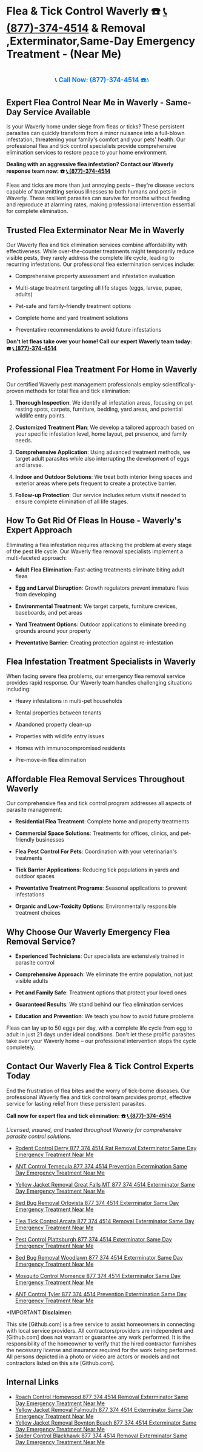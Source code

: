 # Flea & Tick Control Waverly ☎️ [📞 (877)-374-4514](https://pest-control-4514.netlify.app) & Removal ,Exterminator,Same-Day Emergency Treatment - (Near Me) 
# 

<p align="center" style="font-size: 1.2em; font-weight: bold; margin: 20px 0;">
  <a href="https://pest-control-4514.netlify.app" target="_blank" style="color: #007BFF; text-decoration: none;">📞 Call Now: (877)-374-4514 ☎️💧</a>
</p>

## Expert Flea Control Near Me in Waverly - Same-Day Service Available

Is your Waverly home under siege from fleas or ticks? These persistent parasites can quickly transform from a minor nuisance into a full-blown infestation, threatening your family's comfort and your pets' health. Our professional flea and tick control specialists provide comprehensive elimination services to restore peace to your home environment.

**Dealing with an aggressive flea infestation? Contact our Waverly response team now: ☎️ [📞 (877)-374-4514](https://pest-control-4514.netlify.app)**

Fleas and ticks are more than just annoying pests – they're disease vectors capable of transmitting serious illnesses to both humans and pets in Waverly. These resilient parasites can survive for months without feeding and reproduce at alarming rates, making professional intervention essential for complete elimination.

## Trusted Flea Exterminator Near Me in Waverly

Our Waverly flea and tick elimination services combine affordability with effectiveness. While over-the-counter treatments might temporarily reduce visible pests, they rarely address the complete life cycle, leading to recurring infestations. Our professional flea extermination services include:

- Comprehensive property assessment and infestation evaluation  

- Multi-stage treatment targeting all life stages (eggs, larvae, pupae, adults)  

- Pet-safe and family-friendly treatment options  

- Complete home and yard treatment solutions  

- Preventative recommendations to avoid future infestations  

**Don't let fleas take over your home! Call our expert Waverly team today: ☎️ [📞 (877)-374-4514](https://pest-control-4514.netlify.app)**

## Professional Flea Treatment For Home in Waverly

Our certified Waverly pest management professionals employ scientifically-proven methods for total flea and tick elimination:

1. **Thorough Inspection**: We identify all infestation areas, focusing on pet resting spots, carpets, furniture, bedding, yard areas, and potential wildlife entry points.  

2. **Customized Treatment Plan**: We develop a tailored approach based on your specific infestation level, home layout, pet presence, and family needs.  

3. **Comprehensive Application**: Using advanced treatment methods, we target adult parasites while also interrupting the development of eggs and larvae.  

4. **Indoor and Outdoor Solutions**: We treat both interior living spaces and exterior areas where pets frequent to create a protective barrier.  

5. **Follow-up Protection**: Our service includes return visits if needed to ensure complete elimination of all life stages.  

## How To Get Rid Of Fleas In House - Waverly's Expert Approach

Eliminating a flea infestation requires attacking the problem at every stage of the pest life cycle. Our Waverly flea removal specialists implement a multi-faceted approach:

- **Adult Flea Elimination**: Fast-acting treatments eliminate biting adult fleas  

- **Egg and Larval Disruption**: Growth regulators prevent immature fleas from developing  

- **Environmental Treatment**: We target carpets, furniture crevices, baseboards, and pet areas  

- **Yard Treatment Options**: Outdoor applications to eliminate breeding grounds around your property  

- **Preventative Barrier**: Creating protection against re-infestation  

## Flea Infestation Treatment Specialists in Waverly

When facing severe flea problems, our emergency flea removal service provides rapid response. Our Waverly team handles challenging situations including:

- Heavy infestations in multi-pet households  

- Rental properties between tenants  

- Abandoned property clean-up  

- Properties with wildlife entry issues  

- Homes with immunocompromised residents  

- Pre-move-in flea elimination  

## Affordable Flea Removal Services Throughout Waverly

Our comprehensive flea and tick control program addresses all aspects of parasite management:

- **Residential Flea Treatment**: Complete home and property treatments  

- **Commercial Space Solutions**: Treatments for offices, clinics, and pet-friendly businesses  

- **Flea Pest Control For Pets**: Coordination with your veterinarian's treatments  

- **Tick Barrier Applications**: Reducing tick populations in yards and outdoor spaces  

- **Preventative Treatment Programs**: Seasonal applications to prevent infestations  

- **Organic and Low-Toxicity Options**: Environmentally responsible treatment choices  

## Why Choose Our Waverly Emergency Flea Removal Service?

- **Experienced Technicians**: Our specialists are extensively trained in parasite control  

- **Comprehensive Approach**: We eliminate the entire population, not just visible adults  

- **Pet and Family Safe**: Treatment options that protect your loved ones  

- **Guaranteed Results**: We stand behind our flea elimination services  

- **Education and Prevention**: We teach you how to avoid future problems  

Fleas can lay up to 50 eggs per day, with a complete life cycle from egg to adult in just 21 days under ideal conditions. Don't let these prolific parasites take over your Waverly home – our professional intervention stops the cycle completely.

## Contact Our Waverly Flea & Tick Control Experts Today

End the frustration of flea bites and the worry of tick-borne diseases. Our professional Waverly flea and tick control team provides prompt, effective service for lasting relief from these persistent parasites.

**Call now for expert flea and tick elimination: ☎️ [📞 (877)-374-4514](https://pest-control-4514.netlify.app)**

*Licensed, insured, and trusted throughout Waverly for comprehensive parasite control solutions.*


- [Rodent Control Derry 877 374 4514 Rat Removal Exterminator Same Day Emergency Treatment Near Me](https://github.com/allyoucaneatsushiin/pest-control/blob/main/Rodent-Control-Derry-877-374-4514-Rat-Removal-Exterminator-Same-Day-Emergency-Treatment-Near-Me.md)
- [ANT Control Temecula 877 374 4514 Prevention Extermination Same Day Emergency Treatment Near Me](https://github.com/allyoucaneatsushiin/pest-control/blob/main/ANT-Control-Temecula-877-374-4514-Prevention-Extermination-Same-Day-Emergency-Treatment-Near-Me.md)
- [Yellow Jacket Removal Great Falls MT 877 374 4514 Exterminator Same Day Emergency Treatment Near Me](https://github.com/allyoucaneatsushiin/pest-control/blob/main/Yellow-Jacket-Removal-Great-Falls-MT-877-374-4514-Exterminator-Same-Day-Emergency-Treatment-Near-Me.md)


- [Bed Bug Removal Orlovista 877 374 4514 Exterminator Same Day Emergency Treatment Near Me](https://github.com/allyoucaneatsushiin/pest-control/blob/main/Bed-Bug-Removal-Orlovista-877-374-4514-Exterminator-Same-Day-Emergency-Treatment-Near-Me.md)
- [Flea Tick Control Arcata 877 374 4514 Removal Exterminator Same Day Emergency Treatment Near Me](https://github.com/allyoucaneatsushiin/pest-control/blob/main/Flea-Tick-Control-Arcata-877-374-4514-Removal-Exterminator-Same-Day-Emergency-Treatment-Near-Me.md)
- [Pest Control Plattsburgh 877 374 4514 Exterminator Same Day Emergency Treatment Near Me](https://github.com/allyoucaneatsushiin/pest-control/blob/main/Pest-Control-Plattsburgh-877-374-4514-Exterminator-Same-Day-Emergency-Treatment-Near-Me.md)


- [Bed Bug Removal Woodlawn 877 374 4514 Exterminator Same Day Emergency Treatment Near Me](https://github.com/allyoucaneatsushiin/pest-control/blob/main/Bed-Bug-Removal-Woodlawn-877-374-4514-Exterminator-Same-Day-Emergency-Treatment-Near-Me.md)
- [Mosquito Control Momence 877 374 4514 Exterminator Same Day Emergency Treatment Near Me](https://github.com/allyoucaneatsushiin/pest-control/blob/main/Mosquito-Control-Momence-877-374-4514-Exterminator-Same-Day-Emergency-Treatment-Near-Me.md)
- [ANT Control Tyler 877 374 4514 Prevention Extermination Same Day Emergency Treatment Near Me](https://github.com/allyoucaneatsushiin/pest-control/blob/main/ANT-Control-Tyler-877-374-4514-Prevention-Extermination-Same-Day-Emergency-Treatment-Near-Me.md)


*IMPORTANT **Disclaimer:**  

This site [Github.com] is a free service to assist homeowners in connecting with local service providers. All contractors/providers are independent and [Github.com] does not warrant or guarantee any work performed. It is the responsibility of the homeowner to verify that the hired contractor furnishes the necessary license and insurance required for the work being performed. All persons depicted in a photo or video are actors or models and not contractors listed on this site [Github.com].


## Internal Links
- [Roach Control Homewood 877 374 4514 Removal Exterminator Same Day Emergency Treatment Near Me](https://github.com/allyoucaneatsushiin/pest-control/blob/main/Roach-Control-Homewood-877-374-4514-Removal-Exterminator-Same-Day-Emergency-Treatment-Near-Me.md)
- [Yellow Jacket Removal Falmouth 877 374 4514 Exterminator Same Day Emergency Treatment Near Me](https://github.com/allyoucaneatsushiin/pest-control/blob/main/Yellow-Jacket-Removal-Falmouth-877-374-4514-Exterminator-Same-Day-Emergency-Treatment-Near-Me.md)
- [Yellow Jacket Removal Boynton Beach 877 374 4514 Exterminator Same Day Emergency Treatment Near Me](https://github.com/allyoucaneatsushiin/pest-control/blob/main/Yellow-Jacket-Removal-Boynton-Beach-877-374-4514-Exterminator-Same-Day-Emergency-Treatment-Near-Me.md)
- [Spider Control Blackhawk 877 374 4514 Removal Exterminator Same Day Emergency Treatment Near Me](https://github.com/allyoucaneatsushiin/pest-control/blob/main/Spider-Control-Blackhawk-877-374-4514-Removal-Exterminator-Same-Day-Emergency-Treatment-Near-Me.md)
